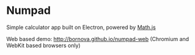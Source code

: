 # Numpad

Simple calculator app built on Electron, powered by [Math.js](https://mathjs.org)

Web based demo: http://bornova.github.io/numpad-web (Chromium and WebKit based browsers only)
